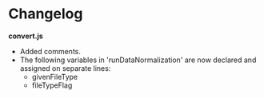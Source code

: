 # Changelog

**convert.js**
* Added comments.
* The following variables in 'runDataNormalization' are now declared and assigned on separate lines:
	* givenFileType
	* fileTypeFlag
